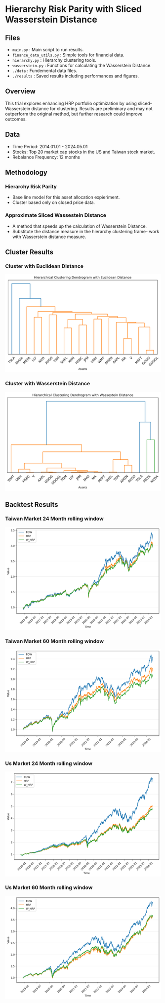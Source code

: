 # Hierarchy Risk Parity with Sliced Wasserstein Distance
## Files
* `main.py` : Main script to run results.
* `finance_data_utils.py` : Simple tools for financial data.
* `hierarchy.py` : Hierarchy clustering tools.
* `wasserstein.py` : Functions for calculating the Wasserstein Distance.
* `./data` : Fundemental data files.
* `./results` : Saved results including performances and figures.
  
## Overview
This trial explores enhancing HRP portfolio optimization by using sliced-Wasserstein distance for clustering. Results are preliminary and may not outperform the original method, but further research could improve outcomes.

## Data
* Time Period: 2014.01.01 - 2024.05.01
* Stocks:  Top 20 market cap stocks in the US and Taiwan stock market.
* Rebalance Frequency: 12 months

## Methodology
### Hierarchy Risk Parity
* Base line model for this asset allocation expieriment.
* Cluster based only on closed price data.
  
### Approximate Sliced Wassestein Distance
* A method that speeds up the calculation of Wasserstein Distance.
* Substitute the distance measure in the hierarchy clustering frame-
work with Wasserstein distance measure.

## Cluster Results
### Cluster with Euclidean Distance
![hier](results/hierarchy_plot.png)
### Cluster with Wasserstein Distance
![wass_hier](results/wass_hierarchy_plot.png)

## Backtest Results
### Taiwan Market 24 Month rolling window 
![tw_24](results/tw%20performace%20plot_24M.png)
### Taiwan Market 60 Month rolling window 
![tw_60](results/tw%20performace%20plot_60M.png)

### Us Market 24 Month rolling window 
![us_24](results/us%20performance_plot_24M.png)
### Us Market 60 Month rolling window 
![us_60](results/us%20performance_plot_60M.png)

